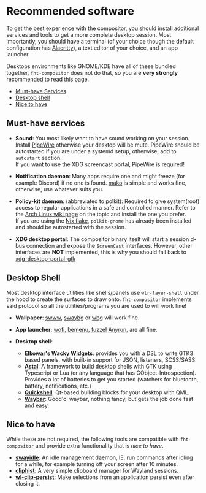 # Recommended software

To get the best experience with the compositor, you should install additional services and tools to
get a more complete desktop session. Most importantly, you should have a terminal (of your choice
though the default configuration has [Alacritty](https://github.com/Alacritty/Alacritty)),
a text editor of your choice, and an app launcher.

Desktops environments like GNOME/KDE have all of these bundled together, `fht-compositor` does not
do that, so you are **very strongly** recommended to read this page.

- [Must-have Services](#must-have-services)
- [Desktop shell](#desktop-shell)
- [Nice to have](#nice-to-have)

## Must-have services

- **Sound**: You most likely want to have sound working on your session. Install
  [PipeWire](https://www.pipewire.org/) otherwise your desktop will be mute. PipeWire should
  be autostarted if you are under a systemd setup, otherwise, add to `autostart` section.<br>
  If you want to use the XDG screencast portal, PipeWire is required!

- **Notification daemon**: Many apps require one and might freeze (for example Discord) if no one
  is found. [mako](https://github.com/emersion/mako) is simple and works fine, otherwise, use
  whatever suits you.

- **Policy-kit daemon**: (abbreviated to polkit): Required to give system(root) access to regular
  applications in a safe and controlled manner. Refer to the
  [Arch Linux wiki page](https://wiki.archlinux.org/title/Polkit#Authentication_agents)
  on the topic and install the one you prefer.<br>
  If you are using the [Nix flake](../nix/flake.md), `polkit-gnome` has already been installed
  and should be autostarted with the session.

- **XDG desktop portal**: The compositor binary itself will start a session d-bus connection and
  expose the `ScreenCast` interfaces. However, other interfaces are **NOT** implemented, this is why
  you should fall back to
  [xdg-desktop-portal-gtk](https://github.com/flatpak/xdg-desktop-portal-gtk)

## Desktop Shell

Most desktop interface utilities like shells/panels use `wlr-layer-shell` under the hood to create
the surfaces to draw onto. `fht-compositor` implements said protocol so all the utilities/programs
you are used to will work fine!

- **Wallpaper**: [swww](https://github.com/LGFae/swww), [swaybg](https://github.com/swaywm/swaybg)
  or [wbg](https://codeberg.org/dnkl/wbg) will work fine.

- **App launcher**: [wofi](https://hg.sr.ht/~scoopta/wofi),
  [bemenu](https://github.com/Cloudef/bemenu), [fuzzel](https://codeberg.org/dnkl/fuzzel)
  [Anyrun](https://github.com/anyrun-org/anyrun), are all fine.

- **Desktop shell**:
  - [**Elkowar's Wacky Widgets**](https://github.com/elkowar/eww): provides you with a DSL to write
    GTK3 based panels, with built-in support for JSON, listeners, SCSS/SASS.
  - [**Astal**](https://github.com/aylur/astal): A framework to build desktop shells with GTK using
    Typescript or Lua (or any language that has GObject-Introspection).<br>
    Provides a lot of batteries to get you started (watchers for bluetooth, battery, notifications,
    etc.)
  - [**Quickshell**](https://git.outfoxxed.me/outfoxxed/quickshell): Qt-based building blocks for
    your desktop with QML.
  - [**Waybar**](https://github.com/Alexays/Waybar): Good'ol waybar, nothing fancy, but gets the
    job done fast and easy.
 
## Nice to have

While these are not required, the following tools are compatible with `fht-compositor` and provide
extra functionality that is *nice to have*.

- [**swayidle**](https://github.com/swaywm/swayidle): An idle management daemon, IE. run commands
  after idling for a while, for example turning off your screen after 10 minutes.
- [**cliphist**](https://github.com/sentriz/cliphist): A very simple clipboard manager for Wayland
  sessions.  
- [**wl-clip-persist**](https://github.com/Linus789/wl-clip-persist): Make selections from an
  application persist even after closing it.
